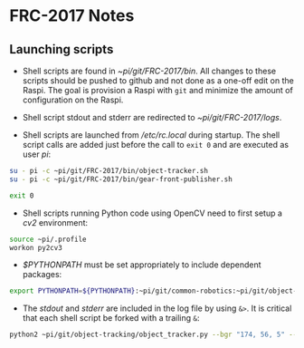 # FRC-2017 Notes

## Launching scripts

* Shell scripts are found in *~pi/git/FRC-2017/bin*. All changes to these scripts
should be pushed to github and not done as a one-off edit on the Raspi. The goal 
is provision a Raspi with `git` and minimize the amount of configuration 
on the Raspi. 

* Shell script stdout and stderr are redirected to *~pi/git/FRC-2017/logs*.

* Shell scripts are launched from */etc/rc.local* during startup.
The shell script calls are added just before the call to `exit 0` and are executed as user *pi*:
````bash
su - pi -c ~pi/git/FRC-2017/bin/object-tracker.sh
su - pi -c ~pi/git/FRC-2017/bin/gear-front-publisher.sh

exit 0
````

* Shell scripts running Python code using OpenCV need to first setup a *cv2* environment:
```bash
source ~pi/.profile
workon py2cv3
```

* *$PYTHONPATH* must be set appropriately to include dependent packages:
```bash
export PYTHONPATH=${PYTHONPATH}:~pi/git/common-robotics:~pi/git/object-tracking
```

* The *stdout* and *stderr* are included in the log file by using `&>`. It is critical that each shell script
be forked with a trailing `&`:
```bash
python2 ~pi/git/object-tracking/object_tracker.py --bgr "174, 56, 5" --width 400 --flip &> ~pi/git/FRC-2017/logs/object-tracker.out &
```